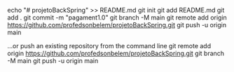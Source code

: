 echo "# projetoBackSpring" >> README.md
git init
git add README.md
git add .
git commit -m "pagament1.0"
git branch -M main
git remote add origin https://github.com/profedsonbelem/projetoBackSpring.git
git push -u origin main 



…or push an existing repository from the command line
git remote add origin https://github.com/profedsonbelem/projetoBackSpring.git
git branch -M main
git push -u origin main


